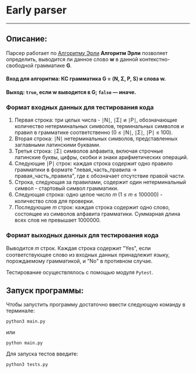 # Early parser
___
## Описание:
Парсер работает по [Алгоритму Эрли](https://ru.wikipedia.org/wiki/%D0%90%D0%BB%D0%B3%D0%BE%D1%80%D0%B8%D1%82%D0%BC_%D0%AD%D1%80%D0%BB%D0%B8)
**Алгоритм Эрли** позволяет определить, выводится ли данное слово **w** в данной контекстно-свободной грамматике **G**.

#### Вход для алгоритма: КС грамматика **G = ⟨N, Σ, P, S⟩** и слова w.
#### Выход: `true`, если **w** выводится в **G**; `false` — иначе.

### Формат входных данных для тестирования кода

1. Первая строка: три целых числа - ∣N∣, ∣Σ∣ и ∣P∣, обозначающие количество нетерминальных символов, терминальных символов и правил в грамматике соответственно (0 ≤ ∣N∣, ∣Σ∣, ∣P∣ ≤ 100).
2. Вторая строка: ∣N∣ нетерминальных символов, представленных заглавными латинскими буквами.
3. Третья строка: ∣Σ∣ символов алфавита, включая строчные латинские буквы, цифры, скобки и знаки арифметических операций.
4. Следующие ∣P∣ строк: каждая строка содержит одно правило грамматики в формате "левая_часть_правила -> правая_часть_правила", где ε обозначает отсутствие правой части.
5. Строка, следующая за правилами, содержит один нетерминальный символ - стартовый символ грамматики.
6. Следующая строка: одно целое число 𝑚 (1 ≤ 𝑚 ≤ 100000) - количество слов для проверки.
7. Последующие 𝑚 строк: каждая строка содержит одно слово, состоящее из символов алфавита грамматики. Суммарная длина всех слов не превышает 1000000.

### Формат выходных данных для тестирования кода

Выводится 𝑚 строк. Каждая строка содержит "Yes", если соответствующее слово из входных данных принадлежит языку, порождаемому грамматикой, и "No" в противном случае.


Тестирование осуществлялось c помощью модуля `Pytest`.

## Запуск программы:
Чтобы запустить программу достаточно ввести следующую команду в терминале:

```shell
python3 main.py
```
или 
```shell
python main.py
```

Для запуска тестов введите:
```shell
python3 tests.py
```